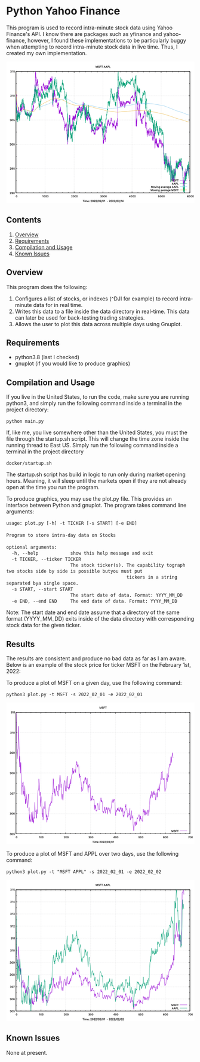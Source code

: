 # Python Yahoo Finance

This program is used to record intra-minute stock data using Yahoo Finance's API. I
know there are packages such as yfinance and yahoo-finance, however, I found
these implementations to be particularly buggy when attempting to record intra-minute 
stock data in live time. Thus, I created my own implementation.

![Screenshot](graphics/MSFT_AAPL_2022_02_01_2022_02_14.png)

## Contents

1. [Overview](#overview)
2. [Requirements](#requirements)
3. [Compilation and Usage](#compilation-and-usage)
4. [Known Issues](#known-issues)

## Overview

This program does the following:

1. Configures a list of stocks, or indexes (^DJI for example) to record intra-minute
data for in real time.
2. Writes this data to a file inside the data directory in real-time. This data can
later be used for back-testing trading strategies.
3. Allows the user to plot this data across multiple days using Gnuplot.

## Requirements

- python3.8 (last I checked)
- gnuplot (if you would like to produce graphics)

## Compilation and Usage



If you live in the United States, to run the code, make sure you are running python3, and simply run the following 
command inside a terminal in the project directory:

```shell
python main.py
```

If, like me, you live somewhere other than the United States, you must the file through the startup.sh script. This will
change the time zone inside the running thread to East US. Simply run the following command inside a terminal in the 
project directory

```shell
docker/startup.sh
```

The startup.sh script has build in logic to run only during market opening hours. Meaning, it will sleep until the markets
open if they are not already open at the time you run the program.

To produce graphics, you may use the plot.py file. This provides an interface between Python and gnuplot. The program 
takes command line arguments:

```shell
usage: plot.py [-h] -t TICKER [-s START] [-e END]

Program to store intra-day data on Stocks

optional arguments:
  -h, --help            show this help message and exit
  -t TICKER, --ticker TICKER
                        The stock ticker(s). The capability tograph two stocks side by side is possible butyou must put 
                                             tickers in a string separated bya single space.
  -s START, --start START
                        The start date of data. Format: YYYY_MM_DD
  -e END, --end END     The end date of data. Format: YYYY_MM_DD

```

Note: The start date and end date assume that a directory of the same format (YYYY_MM_DD) exits inside of the data directory
with corresponding stock data for the given ticker.

## Results

The results are consistent and produce no bad data as far as I am aware. Below is an example of
the stock price for ticker MSFT on the February 1st, 2022:

To produce a plot of MSFT on a given day, use the following command:

```shell
python3 plot.py -t MSFT -s 2022_02_01 -e 2022_02_01
```

![Screenshot](graphics/MSFT_2022_02_01.png)

To produce a plot of MSFT and APPL over two days, use the following command:

```shell
python3 plot.py -t "MSFT APPL" -s 2022_02_01 -e 2022_02_02
```

![Screenshot](graphics/MSFT_AAPL_2022_02_01_2022_02_02.png)


## Known Issues

None at present.
